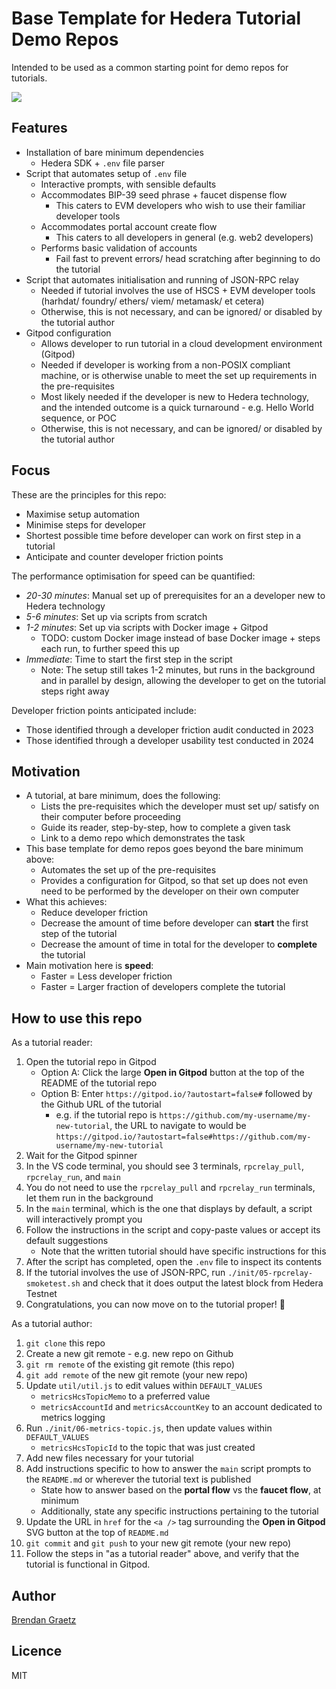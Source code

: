 # Base Template for Hedera Tutorial Demo Repos

Intended to be used as a common starting point for demo repos for tutorials.

<a href="https://gitpod.io/?autostart=true#https://github.com/hedera-dev/five-minute-token-launch-challenge" target="_blank" rel="noreferrer">
  <img src="./img/gitpod-open-button.svg" />
</a>

## Features

- Installation of bare minimum dependencies
  - Hedera SDK + `.env` file parser
- Script that automates setup of `.env` file
  - Interactive prompts, with sensible defaults
  - Accommodates BIP-39 seed phrase + faucet dispense flow
    - This caters to EVM developers who wish to use their familiar developer tools
  - Accommodates portal account create flow
    - This caters to all developers in general (e.g. web2 developers)
  - Performs basic validation of accounts
    - Fail fast to prevent errors/ head scratching after beginning to do the tutorial
- Script that automates initialisation and running of JSON-RPC relay
  - Needed if tutorial involves the use of HSCS +
    EVM developer tools (harhdat/ foundry/ ethers/ viem/ metamask/ et cetera)
  - Otherwise, this is not necessary, and can be ignored/ or disabled by the tutorial author
- Gitpod configuration
  - Allows developer to run tutorial in a cloud development environment (Gitpod)
  - Needed if developer is working from a non-POSIX compliant machine,
    or is otherwise unable to meet the set up requirements in the pre-requisites
  - Most likely needed if the developer is new to Hedera technology,
    and the intended outcome is a quick turnaround - e.g. Hello World sequence, or POC
  - Otherwise, this is not necessary, and can be ignored/ or disabled by the tutorial author

## Focus

These are the principles for this repo:

- Maximise setup automation
- Minimise steps for developer
- Shortest possible time before developer can work on first step in a tutorial
- Anticipate and counter developer friction points

The performance optimisation for speed can be quantified:

- *20-30 minutes*: Manual set up of prerequisites for an a developer new to Hedera technology
- *5-6 minutes*: Set up via scripts from scratch
- *1-2 minutes*: Set up via scripts with Docker image + Gitpod
  - TODO: custom Docker image instead of base Docker image + steps each run, to further speed this up
- *Immediate*: Time to start the first step in the script
  - Note: The setup still takes 1-2 minutes, but runs in the background and in parallel by design,
    allowing the developer to get on the tutorial steps right away

Developer friction points anticipated include:

- Those identified through a developer friction audit conducted in 2023
- Those identified through a developer usability test conducted in 2024

## Motivation

- A tutorial, at bare minimum, does the following:
  - Lists the pre-requisites which the developer must set up/ satisfy on their computer before proceeding
  - Guide its reader, step-by-step, how to complete a given task
  - Link to a demo repo which demonstrates the task
- This base template for demo repos goes beyond the bare minimum above:
  - Automates the set up of the pre-requisites
  - Provides a configuration for Gitpod, so that set up does not even need to be performed
    by the developer on their own computer
- What this achieves:
  - Reduce developer friction
  - Decrease the amount of time before developer can **start** the first step of the tutorial
  - Decrease the amount of time in total for the developer to **complete** the tutorial
- Main motivation here is **speed**:
  - Faster = Less developer friction
  - Faster = Larger fraction of developers complete the tutorial

## How to use this repo

As a tutorial reader:

1. Open the tutorial repo in Gitpod
   - Option A: Click the large **Open in Gitpod** button at the top of the README of the tutorial repo
   - Option B: Enter `https://gitpod.io/?autostart=false#` followed by the Github URL of the tutorial
     - e.g. if the tutorial repo is `https://github.com/my-username/my-new-tutorial`,
       the URL to navigate to would be `https://gitpod.io/?autostart=false#https://github.com/my-username/my-new-tutorial`
1. Wait for the Gitpod spinner
1. In the VS code terminal, you should see 3 terminals, `rpcrelay_pull`, `rpcrelay_run`, and `main`
1. You do not need to use the `rpcrelay_pull` and `rpcrelay_run` terminals, let them run in the background
1. In the `main` terminal, which is the one that displays by default, a script will interactively prompt you
1. Follow the instructions in the script and copy-paste values or accept its default suggestions
   - Note that the written tutorial should have specific instructions for this
1. After the script has completed, open the `.env` file to inspect its contents
1. If the tutorial involves the use of JSON-RPC, run `./init/05-rpcrelay-smoketest.sh` and check that
   it does output the latest block from Hedera Testnet
1. Congratulations, you can now move on to the tutorial proper! 🎉

As a tutorial author:

1. `git clone` this repo
1. Create a new git remote - e.g. new repo on Github
1. `git rm remote` of the existing git remote (this repo)
1. `git add remote` of the new git remote (your new repo)
1. Update `util/util.js` to edit values within `DEFAULT_VALUES`
   - `metricsHcsTopicMemo` to a preferred value
   - `metricsAccountId` and `metricsAccountKey` to an account dedicated to metrics logging
1. Run `./init/06-metrics-topic.js`, then update values within `DEFAULT_VALUES`
   - `metricsHcsTopicId` to the topic that was just created
1. Add new files necessary for your tutorial
1. Add instructions specific to how to answer the `main` script prompts to
   the `README.md` or wherever the tutorial text is published
   - State how to answer based on the **portal flow** vs the **faucet flow**, at minimum
   - Additionally, state any specific instructions pertaining to the tutorial
1. Update the URL in `href` for the `<a />` tag surrounding the **Open in Gitpod**
   SVG button at the top of `README.md`
1. `git commit` and `git push` to your new git remote (your new repo)
1. Follow the steps in "as a tutorial reader" above, and verify that the tutorial is functional in Gitpod.

## Author

[Brendan Graetz](https://blog.bguiz.com/)

## Licence

MIT
